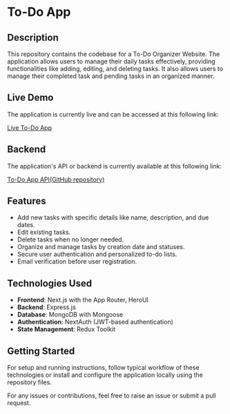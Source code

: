 # To-Do App

## Description

This repository contains the codebase for a To-Do Organizer Website. The application allows users to manage their daily tasks effectively, providing functionalities like adding, editing, and deleting tasks.
It also allows users to manage their completed task and pending tasks in an organized manner.

## Live Demo

The application is currently live and can be accessed at this following link:

[Live To-Do App](https://to-do-app-sandy-alpha.vercel.app/addNewItem)

## Backend

The application's API or backend is currently available at this following link:

[To-Do App API(GitHub repository)](https://github.com/Saidul00005/toDoAppBackend)

## Features

- Add new tasks with specific details like name, description, and due dates.
- Edit existing tasks.
- Delete tasks when no longer needed.
- Organize and manage tasks by creation date and statuses.
- Secure user authentication and personalized to-do lists.
- Email verification before user registration.

## Technologies Used

- **Frontend**: Next.js with the App Router, HeroUI
- **Backend**: Express.js
- **Database**: MongoDB with Mongoose
- **Authentication**: NextAuth (JWT-based authentication)
- **State Management**: Redux Toolkit

## Getting Started

For setup and running instructions, follow typical workflow of these technologies or install and configure the application locally using the repository files.

For any issues or contributions, feel free to raise an issue or submit a pull request.
